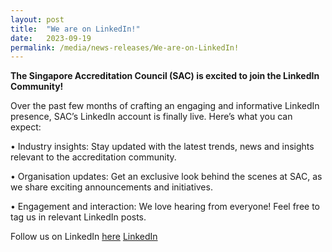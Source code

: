 ```yaml
---
layout: post
title:  "We are on LinkedIn!"   
date:   2023-09-19
permalink: /media/news-releases/We-are-on-LinkedIn!  
---
```


**The Singapore Accreditation Council (SAC) is excited to join the LinkedIn Community!** 

Over the past few months of crafting an engaging and informative LinkedIn presence, SAC’s LinkedIn account is finally live. Here’s what you can expect:

•	Industry insights: Stay updated with the latest trends, news and insights relevant to the accreditation community.

•	Organisation updates: Get an exclusive look behind the scenes at SAC, as we share exciting announcements and initiatives.

•	Engagement and interaction: We love hearing from everyone! Feel free to tag us in relevant LinkedIn posts.

Follow us on LinkedIn [here](https://www.linkedin.com/company/singapore-accreditation-council/)
[LinkedIn](https://go.gov.sg/linkin)
 


